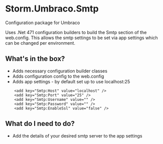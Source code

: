 # Storm.Umbraco.Smtp
Configuration package for Umbraco

Uses .Net 471 configuration builders to build the Smtp section of the web.config. This allows the smtp settings to be set via app settings which can be changed per environment.

## What's in the box?
- Adds necessary configuration builder classes
- Adds configuration config to the web.config
- Adds app settings - by default set up to use localhost:25
```
    <add key="Smtp:Host" value="localhost" />
    <add key="Smtp:Port" value="25" />
    <add key="Smtp:Username" value="" />
    <add key="Smtp:Password" value="" />
    <add key="Smtp:EnableSsl" value="false" />
```

## What do I need to do?
- Add the details of your desired smtp server to the app settings




